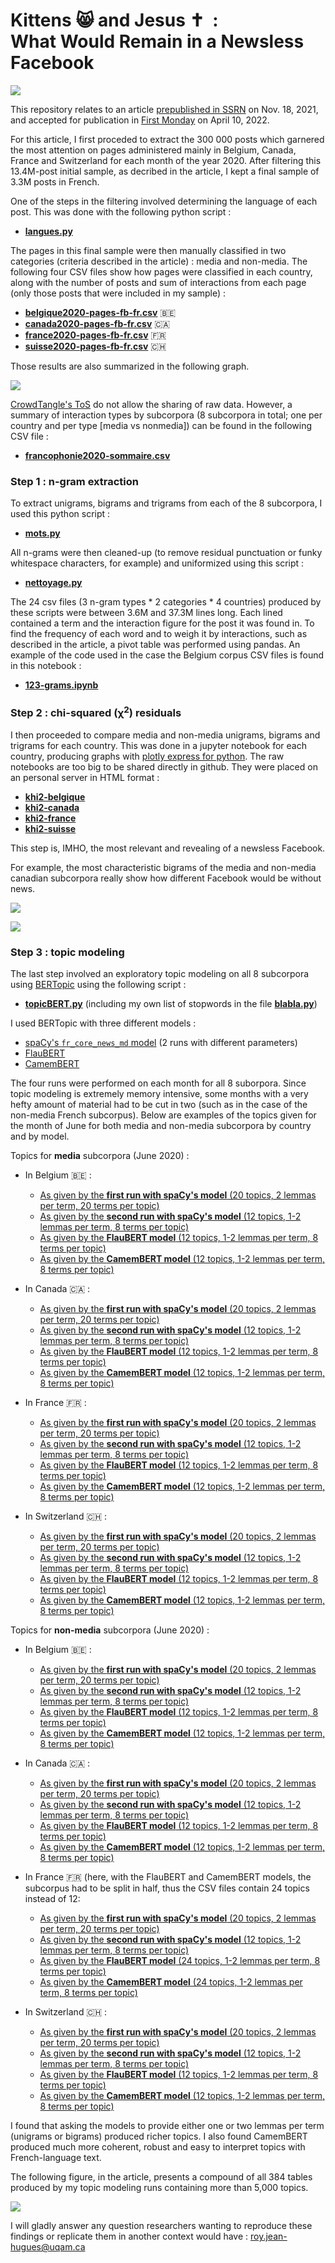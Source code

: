 # Kittens 😸 and Jesus ✝️ &nbsp;:<br>What Would Remain in a Newsless Facebook

![](images/repository-open-graph-template.png)

This repository relates to an article [prepublished in SSRN](https://papers.ssrn.com/sol3/papers.cfm?abstract_id=3962231) on Nov. 18, 2021, and accepted for publication in [First Monday](https://firstmonday.org) on April 10, 2022. 

For this article, I first proceded to extract the 300&nbsp;000 posts which garnered the most attention on pages administered mainly in Belgium, Canada, France and Switzerland for each month of the year 2020. After filtering this 13.4M-post initial sample, as decribed in the article, I kept a final sample of 3.3M posts in French.

One of the steps in the filtering involved determining the language of each post. This was done with the following python script&nbsp;:

- [**langues.py**](langues.py)

The pages in this final sample were then manually classified in two categories (criteria described in the article)&nbsp;: media and non-media. The following four CSV files show how pages were classified in each country, along with the number of posts and sum of interactions from each page (only those posts that were included in my sample)&nbsp;:

- [**belgique2020-pages-fb-fr.csv**](belgique2020-pages-fb-fr.csv) 🇧🇪
- [**canada2020-pages-fb-fr.csv**](canada2020-pages-fb-fr.csv) 🇨🇦
- [**france2020-pages-fb-fr.csv**](france2020-pages-fb-fr.csv) 🇫🇷
- [**suisse2020-pages-fb-fr.csv**](suisse2020-pages-fb-fr.csv) 🇨🇭

Those results are also summarized in the following graph.

![](images/FBfrancophonie-bilan.png)

[CrowdTangle's ToS](https://www.crowdtangle.com/terms/) do not allow the sharing of raw data. However, a summary of interaction types by subcorpora (8 subcorpora in total; one per country and per type [media vs nonmedia]) can be found in the following CSV file&nbsp;:

- [**francophonie2020-sommaire.csv**](francophonie2020-sommaire.csv)

### Step 1 : n-gram extraction

To extract unigrams, bigrams and trigrams from each of the 8 subcorpora, I used this python script&nbsp;:

- [**mots.py**](mots.py)

All n-grams were then cleaned-up (to remove residual punctuation or funky whitespace characters, for example) and uniformized using this script&nbsp;:

- [**nettoyage.py**](nettoyage.py)

The 24 csv files (3 n-gram types * 2 categories * 4 countries) produced by these scripts were between 3.6M and 37.3M lines long. Each lined contained a term and the interaction figure for the post it was found in. To find the frequency of each word and to weigh it by interactions, such as described in the article, a pivot table was performed using pandas. An example of the code used in the case the Belgium corpus CSV files is found in this notebook&nbsp;:

- [**123-grams.ipynb**](123-grams.ipynb)

### Step 2 : chi-squared (χ<sup>2</sup>) residuals

I then proceeded to compare media and non-media unigrams, bigrams and trigrams for each country. This was done in a jupyter notebook for each country, producing graphs with [plotly express for python](https://plotly.com/python/plotly-express/). The raw notebooks are too big to be shared directly in github. They were placed on an personal server in HTML format&nbsp;:

- [**khi2-belgique**](http://jhroy.ca/facebook-franco/khi2-belgique.html)
- [**khi2-canada**](http://jhroy.ca/facebook-franco/khi2-canada.html)
- [**khi2-france**](http://jhroy.ca/facebook-franco/khi2-france.html)
- [**khi2-suisse**](http://jhroy.ca/facebook-franco/khi2-suisse.html)

This step is, IMHO, the most relevant and revealing of a newsless Facebook.

For example, the most characteristic bigrams of the media and non-media canadian subcorpora really show how different Facebook would be without news.

![](images/bigrams-canada-media.png)

![](images/bigrams-canada-nonmedia.png)

### Step 3 : topic modeling

The last step involved an exploratory topic modeling on all 8 subcorpora using [BERTopic](https://maartengr.github.io/BERTopic/index.html) using the following script&nbsp;:

- [**topicBERT.py**](topicBERT.py) (including my own list of stopwords in the file [**blabla.py**](blabla.py))

I used BERTopic with three different models&nbsp;:

- [spaCy's ```fr_core_news_md``` model](https://spacy.io/models/fr) (2 runs with different parameters)
- [FlauBERT](https://github.com/getalp/Flaubert)
- [CamemBERT](https://camembert-model.fr/)

The four runs were performed on each month for all 8 suborpora. Since topic modeling is extremely memory intensive, some months with a very hefty amount of material had to be cut in two (such as in the case of the non-media French subcorpus). Below are examples of the topics given for the month of June for both media and non-media subcorpora by country and by model.

Topics for **media** subcorpora (June 2020)&nbsp;:

- In Belgium 🇧🇪 :

  - [As given by the **first run with spaCy's model** (20 topics, 2 lemmas per term, 20 terms per topic)](berTOPIC/belgique-spacy1-media-2020-06.csv)
  - [As given by the **second run with spaCy's model** (12 topics, 1-2 lemmas per term, 8 terms per topic)](berTOPIC/belgique-spacy2-media-2020-06.csv)
  - [As given by the **FlauBERT model** (12 topics, 1-2 lemmas per term, 8 terms per topic)](berTOPIC/belgique-flaubert-media-2020-06.csv)
  - [As given by the **CamemBERT model** (12 topics, 1-2 lemmas per term, 8 terms per topic)](berTOPIC/belgique-camembert-media-2020-06.csv)

- In Canada 🇨🇦 :

  - [As given by the **first run with spaCy's model** (20 topics, 2 lemmas per term, 20 terms per topic)](berTOPIC/canada-spacy1-media-2020-06.csv)
  - [As given by the **second run with spaCy's model** (12 topics, 1-2 lemmas per term, 8 terms per topic)](berTOPIC/canada-spacy2-media-2020-06.csv)
  - [As given by the **FlauBERT model** (12 topics, 1-2 lemmas per term, 8 terms per topic)](berTOPIC/canada-flaubert-media-2020-06.csv)
  - [As given by the **CamemBERT model** (12 topics, 1-2 lemmas per term, 8 terms per topic)](berTOPIC/canada-camembert-media-2020-06.csv)

- In France 🇫🇷 :

  - [As given by the **first run with spaCy's model** (20 topics, 2 lemmas per term, 20 terms per topic)](berTOPIC/france-spacy1-media-2020-06.csv)
  - [As given by the **second run with spaCy's model** (12 topics, 1-2 lemmas per term, 8 terms per topic)](berTOPIC/france-spacy2-media-2020-06.csv)
  - [As given by the **FlauBERT model** (12 topics, 1-2 lemmas per term, 8 terms per topic)](berTOPIC/france-flaubert-media-2020-06.csv)
  - [As given by the **CamemBERT model** (12 topics, 1-2 lemmas per term, 8 terms per topic)](berTOPIC/france-camembert-media-2020-06.csv)

- In Switzerland 🇨🇭 :

  - [As given by the **first run with spaCy's model** (20 topics, 2 lemmas per term, 20 terms per topic)](berTOPIC/suisse-spacy1-media-2020-06.csv)
  - [As given by the **second run with spaCy's model** (12 topics, 1-2 lemmas per term, 8 terms per topic)](berTOPIC/suisse-spacy2-media-2020-06.csv)
  - [As given by the **FlauBERT model** (12 topics, 1-2 lemmas per term, 8 terms per topic)](berTOPIC/suisse-flaubert-media-2020-06.csv)
  - [As given by the **CamemBERT model** (12 topics, 1-2 lemmas per term, 8 terms per topic)](berTOPIC/suisse-camembert-media-2020-06.csv)

Topics for **non-media** subcorpora (June 2020)&nbsp;:

- In Belgium 🇧🇪 :

  - [As given by the **first run with spaCy's model** (20 topics, 2 lemmas per term, 20 terms per topic)](berTOPIC/belgique-spacy1-nonmedia-2020-06.csv)
  - [As given by the **second run with spaCy's model** (12 topics, 1-2 lemmas per term, 8 terms per topic)](berTOPIC/belgique-spacy2-nonmedia-2020-06.csv)
  - [As given by the **FlauBERT model** (12 topics, 1-2 lemmas per term, 8 terms per topic)](berTOPIC/belgique-flaubert-nonmedia-2020-06.csv)
  - [As given by the **CamemBERT model** (12 topics, 1-2 lemmas per term, 8 terms per topic)](berTOPIC/belgique-camembert-nonmedia-2020-06.csv)

- In Canada 🇨🇦 :

  - [As given by the **first run with spaCy's model** (20 topics, 2 lemmas per term, 20 terms per topic)](berTOPIC/canada-spacy1-nonmedia-2020-06.csv)
  - [As given by the **second run with spaCy's model** (12 topics, 1-2 lemmas per term, 8 terms per topic)](berTOPIC/canada-spacy2-nonmedia-2020-06.csv)
  - [As given by the **FlauBERT model** (12 topics, 1-2 lemmas per term, 8 terms per topic)](berTOPIC/canada-flaubert-nonmedia-2020-06.csv)
  - [As given by the **CamemBERT model** (12 topics, 1-2 lemmas per term, 8 terms per topic)](berTOPIC/canada-camembert-nonmedia-2020-06.csv)

- In France 🇫🇷 (here, with the FlauBERT and CamemBERT models, the subcorpus had to be split in half, thus the CSV files contain 24 topics instead of 12:

  - [As given by the **first run with spaCy's model** (20 topics, 2 lemmas per term, 20 terms per topic)](berTOPIC/france-spacy1-nonmedia-2020-06.csv)
  - [As given by the **second run with spaCy's model** (12 topics, 1-2 lemmas per term, 8 terms per topic)](berTOPIC/france-spacy2-nonmedia-2020-06.csv)
  - [As given by the **FlauBERT model** (24 topics, 1-2 lemmas per term, 8 terms per topic)](berTOPIC/france-flaubert-nonmedia-2020-06.csv)
  - [As given by the **CamemBERT model** (24 topics, 1-2 lemmas per term, 8 terms per topic)](berTOPIC/france-camembert-nonmedia-2020-06.csv)

- In Switzerland 🇨🇭 :

  - [As given by the **first run with spaCy's model** (20 topics, 2 lemmas per term, 20 terms per topic)](berTOPIC/suisse-spacy1-nonmedia-2020-06.csv)
  - [As given by the **second run with spaCy's model** (12 topics, 1-2 lemmas per term, 8 terms per topic)](berTOPIC/suisse-spacy2-nonmedia-2020-06.csv)
  - [As given by the **FlauBERT model** (12 topics, 1-2 lemmas per term, 8 terms per topic)](berTOPIC/suisse-flaubert-nonmedia-2020-06.csv)
  - [As given by the **CamemBERT model** (12 topics, 1-2 lemmas per term, 8 terms per topic)](berTOPIC/suisse-camembert-nonmedia-2020-06.csv)

I found that asking the models to provide either one or two lemmas per term (unigrams or bigrams) produced richer topics. I also found CamemBERT produced much more coherent, robust and easy to interpret topics with French-language text.

The following figure, in the article, presents a compound of all 384 tables produced by my topic modeling runs containing more than 5,000 topics.

![](images/Fig5.jpg)

I will gladly answer any question researchers wanting to reproduce these findings or replicate them in another context would have&nbsp;: [roy.jean-hugues@uqam.ca](mailto:roy.jean-hugues@uqam.ca)
